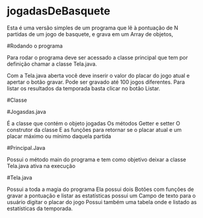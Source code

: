 # jogadasDeBasquete
Esta é uma versão simples de um programa que lê à pontuação de N partidas de um jogo de basquete, e grava em um Array de objetos,


#Rodando o programa 


Para rodar o programa deve ser acessado a classe principal que tem por definição chamar a classe Tela.java.

Com a Tela.java aberta você deve inserir o valor do placar do jogo atual e apertar o botão gravar. 
Pode ser gravado até 100 jogos diferentes. Para listar os resultados da temporada basta clicar no botão Listar.   


#Classe

#Jogasdas.java

É a classe que contém o objeto jogadas 
Os métodos Getter e setter
O construtor da classe 
E as funções para retornar se o placar atual e um placar máximo ou mínimo daquela partida 

#Principal.Java 

Possui o método main do programa e tem como objetivo deixar a classe Tela.java ativa na execução 

#Tela.java

Possui a toda a magia do programa 
Ela possui dois Botões com funções de gravar a pontuação e listar as estatísticas 
possui um Campo de texto para o usuário digitar o placar do jogo 
Possui também uma tabela onde e listado as estatísticas da temporada. 

 
